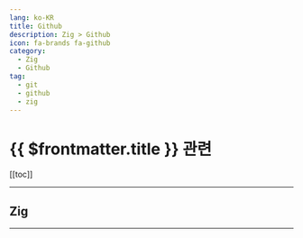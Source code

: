 ```yaml
---
lang: ko-KR
title: Github
description: Zig > Github
icon: fa-brands fa-github
category: 
  - Zig
  - Github
tag:
  - git
  - github
  - zig
---
```


# {{ $frontmatter.title }} 관련

[[toc]]

---

## Zig

<MyGithubItems jsonName="lang-zig"/>

---

<TagLinks/>